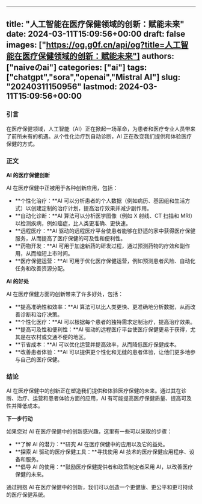 
---
title: "人工智能在医疗保健领域的创新：赋能未来"
date: 2024-03-11T15:09:56+00:00
draft: false
images: ["https://og.g0f.cn/api/og?title=人工智能在医疗保健领域的创新：赋能未来"]
authors: ["naiveのai"]
categories: ["ai"]
tags: ["chatgpt","sora","openai","Mistral AI"]
slug: "20240311150956"
lastmod: 2024-03-11T15:09:56+00:00
---
### 引言

在医疗保健领域，人工智能（AI）正在掀起一场革命，为患者和医疗专业人员带来了前所未有的机遇。从个性化治疗到自动诊断，AI 正在改变我们提供和体验医疗保健的方式。

### 正文

**AI 的医疗保健创新**

AI 在医疗保健中正被用于各种创新应用，包括：

- **个性化治疗：**AI 可以分析患者的个人数据（例如病历、基因组和生活方式）以创建定制的治疗计划，提高治疗效果并减少副作用。
- **自动化诊断：**AI 算法可以分析医学图像（例如 X 射线、CT 扫描和 MRI）以检测疾病，例如癌症，比人类更准确、更快速。
- **远程医疗：**AI 驱动的远程医疗平台使患者能够在舒适的家中获得医疗保健服务，从而提高了医疗保健的可及性和便利性。
- **药物开发：**AI 可用于加速新药的研发过程，通过预测药物的疗效和副作用，从而缩短上市时间。
- **医疗保健运营：**AI 可用于优化医疗保健运营，例如预测患者风险、自动化任务和改善资源分配。

**AI 的好处**

AI 在医疗保健方面的创新带来了许多好处，包括：

- **提高准确性和效率：**AI 算法可以比人类更快、更准确地分析数据，从而改善诊断和治疗决策。
- **个性化医疗：**AI 可以根据每个患者的独特需求定制治疗，提高治疗效果。
- **提高可及性和便利性：**AI 驱动的远程医疗平台使医疗保健更易于获得，尤其是在农村或交通不便的地区。
- **节省成本：**AI 可以优化运营并提高效率，从而降低医疗保健成本。
- **改善患者体验：**AI 可以提供更个性化和无缝的患者体验，让他们更多地参与自己的医疗保健。

### 结论

AI 在医疗保健中的创新正在塑造我们提供和体验医疗保健的未来。通过其在诊断、治疗、运营和患者体验方面的应用，AI 有可能提高医疗保健质量、提高可及性并降低成本。

**下一步行动**

如果您对 AI 在医疗保健中的创新感兴趣，这里有一些可以采取的步骤：

- **了解 AI 的潜力：**研究 AI 在医疗保健中的应用以及它的益处。
- **探索 AI 驱动的医疗保健工具：**寻找使用 AI 技术的医疗保健应用程序、设备和服务。
- **倡导 AI 的使用：**鼓励医疗保健提供者和政策制定者采用 AI，以改善医疗保健的未来。

通过拥抱 AI 在医疗保健中的创新，我们可以创造一个更健康、更公平和更可持续的医疗保健系统。